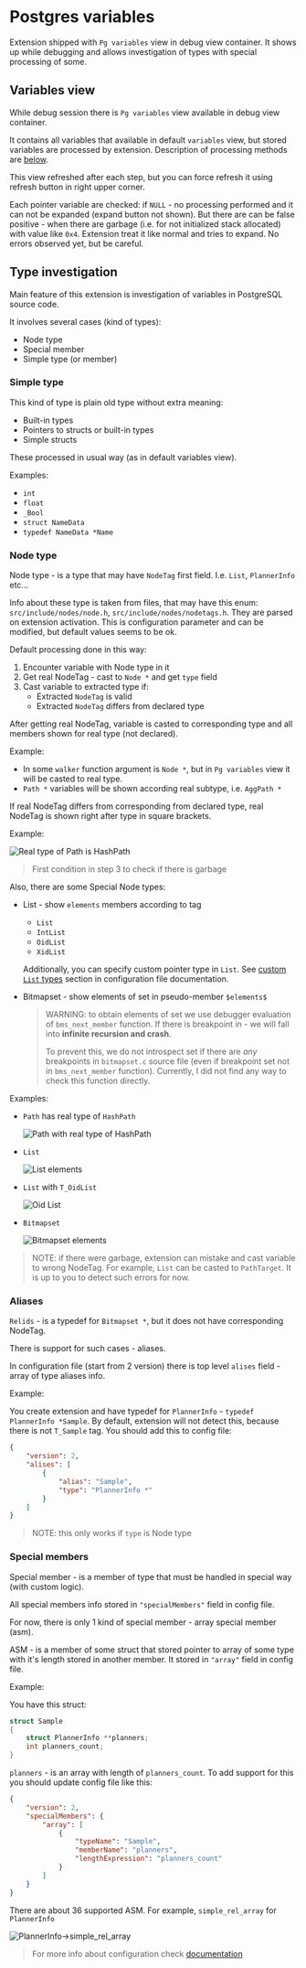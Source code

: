 # Postgres variables

Extension shipped with `Pg variables` view in debug view container.
It shows up while debugging and allows investigation of types
with special processing of some.

## Variables view

While debug session there is `Pg variables` view available in debug view container.

It contains all variables that available in default `variables` view, but
stored variables are processed by extension.
Description of processing methods are [below](#type-investigation).

This view refreshed after each step, but you can force refresh it using
refresh button in right upper corner.

Each pointer variable are checked: if `NULL` - no processing performed
and it can not be expanded (expand button not shown).
But there are can be false positive - when there are garbage (i.e. for
not initialized stack allocated) with value like `0x4`. Extension
treat it like normal and tries to expand. No errors observed yet,
but be careful.

## Type investigation

Main feature of this extension is investigation of variables in PostgreSQL source code.

It involves several cases (kind of types):

- Node type
- Special member
- Simple type (or member)

### Simple type

This kind of type is plain old type without extra meaning:

- Built-in types
- Pointers to structs or built-in types
- Simple structs

These processed in usual way (as in default variables view).

Examples:

- `int`
- `float`
- `_Bool`
- `struct NameData`
- `typedef NameData *Name`

### Node type

Node type - is a type that may have `NodeTag` first field. I.e. `List`, `PlannerInfo` etc...

Info about these type is taken from files, that may have this enum: `src/include/nodes/node.h`, `src/include/nodes/nodetags.h`.
They are parsed on extension activation.
This is configuration parameter and can be modified, but default
values seems to be ok.

Default processing done in this way:

1. Encounter variable with Node type in it
2. Get real NodeTag - cast to `Node *` and get `type` field
3. Cast variable to extracted type if:
   - Extracted `NodeTag` is valid
   - Extracted `NodeTag` differs from declared type

After getting real NodeTag, variable is casted to corresponding type and
all members shown for real type (not declared).

Example:

- In some `walker` function argument is `Node *`, but in `Pg variables` view
  it will be casted to real type.
- `Path *` variables will be shown according real subtype, i.e. `AggPath *`

If real NodeTag differs from corresponding from declared type, real NodeTag
is shown right after type in square brackets.

Example:

![Real type of Path is HashPath](../resources/tutorial_path_is_hashpath.png)

> First condition in step 3 to check if there is garbage

Also, there are some Special Node types:

- List - show `elements` members according to tag
  - `List`
  - `IntList`
  - `OidList`
  - `XidList`
  
  Additionally, you can specify custom pointer type in `List`. See [custom `List` types](./config_file.md#custom-list-types) section in configuration file documentation.

- Bitmapset - show elements of set in pseudo-member `$elements$`

    > WARNING: to obtain elements of set we use debugger evaluation of
    > `bms_next_member` function. If there is breakpoint in -
    > we will fall into **infinite recursion and crash**.
    >
    > To prevent this, we do not introspect set if there are *any*
    > breakpoints in `bitmapset.c` source file (even if breakpoint
    > set not in `bms_next_member` function).
    > Currently, I did not find any way to check this function directly.

Examples:

- `Path` has real type of `HashPath`

    ![Path with real type of HashPath](../resources/tutorial_path_hashpath.png)

- `List`

    ![List elements](../resources/tutorial_list_elements.png)

- `List` with `T_OidList`

    ![Oid List](../resources/tutorial_oid_list.png)

- `Bitmapset`

    ![Bitmapset elements](../resources/tutorial_bitmapset_elements.png)

> NOTE: if there were garbage, extension can mistake and cast variable to
> wrong NodeTag. For example, `List` can be casted to `PathTarget`.
> It is up to you to detect such errors for now.

### Aliases

`Relids` - is a typedef for `Bitmapset *`, but it does not have
corresponding NodeTag.

There is support for such cases - aliases.

In configuration file (start from 2 version) there is top level
`alises` field - array of type aliases info.

Example:

You create extension and have typedef for `PlannerInfo` -
`typedef PlannerInfo *Sample`. By default, extension will
not detect this, because there is not `T_Sample` tag.
You should add this to config file:

```json
{
    "version": 2,
    "alises": [
        {
            "alias": "Sample",
            "type": "PlannerInfo *"
        }
    ]
}
```

> NOTE: this only works if `type` is Node type

### Special members

Special member - is a member of type that must be handled in special way
(with custom logic).

All special members info stored in `"specialMembers"` field in config file.

For now, there is only 1 kind of special member - array special member (asm).

ASM - is a member of some struct that stored pointer to array of some type
with it's length stored in another member.
It stored in `"array"` field in config file.

Example:

You have this struct:

```c
struct Sample
{
    struct PlannerInfo **planners;
    int planners_count;
}
```

`planners` - is an array with length of `planners_count`. To add support for
this you should update config file like this:

```json
{
    "version": 2,
    "specialMembers": {
        "array": [
            {
                "typeName": "Sample",
                "memberName": "planners",
                "lengthExpression": "planners_count"
            }
        ]
    }
}
```

There are about 36 supported ASM. For example, `simple_rel_array` for `PlannerInfo`

![PlannerInfo->simple_rel_array](../resources/tutorial_array_sm.png)

> For more info about configuration check [documentation](config_file.md)
